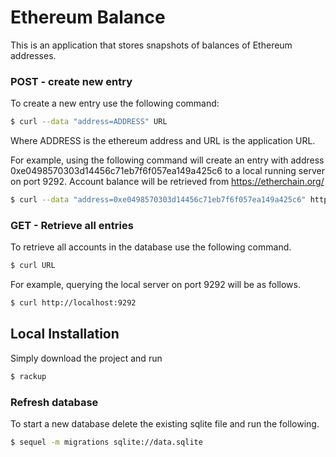 # Ethereum Balance
This is an application that stores snapshots of balances of Ethereum addresses.

### POST - create new entry
To create a new entry use the following command:
```sh
$ curl --data "address=ADDRESS" URL
```
Where ADDRESS is the ethereum address and URL is the application URL.

For example, using the following command will create an entry with address 0xe0498570303d14456c71eb7f6f057ea149a425c6 to a local running server on port 9292. Account balance will be retrieved from https://etherchain.org/
```sh
$ curl --data "address=0xe0498570303d14456c71eb7f6f057ea149a425c6" http://localhost:9292
```
### GET - Retrieve all entries
To retrieve all accounts in the database use the following command.
```sh
$ curl URL
```
For example, querying the local server on port 9292 will be as follows.
```sh
$ curl http://localhost:9292
```
## Local Installation
Simply download the project and run
```sh
$ rackup
```
### Refresh database
To start a new database delete the existing sqlite file and run the following.
```sh
$ sequel -m migrations sqlite://data.sqlite
```
